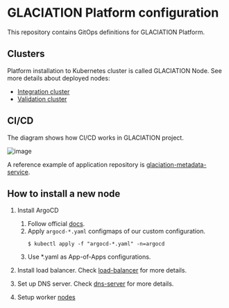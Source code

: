 # GLACIATION Platform configuration

This repository contains GitOps definitions for GLACIATION Platform.

## Clusters

Platform installation to Kubernetes cluster is called GLACIATION Node. See more details about deployed nodes: 
* [Integration cluster](integration/README.md)
* [Validation cluster](UC2/README.md)

## CI/CD

The diagram shows how CI/CD works in GLACIATION project.

![image](docs/process-diagram.drawio.svg)

A reference example of application repository is [glaciation-metadata-service](https://github.com/glaciation-heu/glaciation-metadata-service).

## How to install a new node

1. Install ArgoCD
   1. Follow official [docs](https://argo-cd.readthedocs.io/en/stable/getting_started/).
   2. Apply `argocd-*.yaml` configmaps of our custom configuration.
      ```
      $ kubectl apply -f "argocd-*.yaml" -n=argocd
      ```
   3. Use *.yaml as App-of-Apps configurations.

2. Install load balancer. Check [load-balancer](docs/load-balancer/load-balancer.md) for more details.

3. Set up DNS server. Check [dns-server](docs/dns-server/node-configuration.md) for more details.

4. Setup worker [nodes](docs/worker/setup.md)

